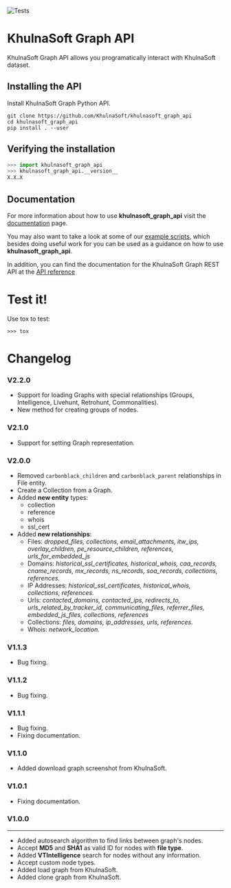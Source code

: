 ![Tests](https://github.com/KhulnaSoft/khulnasoft-graph-api/actions/workflows/tests.yaml/badge.svg)

# KhulnaSoft Graph API

KhulnaSoft Graph API allows you programatically interact with KhulnaSoft dataset.

## Installing the API
Install KhulnaSoft Graph Python API.
```
git clone https://github.com/KhulnaSoft/khulnasoft_graph_api
cd khulnasoft_graph_api
pip install . --user
```

## Verifying the installation

```python
>>> import khulnasoft_graph_api
>>> khulnasoft_graph_api.__version__
X.X.X
```

## Documentation

For more information about how to use **khulnasoft_graph_api** visit the [documentation](https://khulnasoft.github.io/khulnasoft-graph-api/) page.

You may also want to take a look at some of our [example scripts](https://github.com/KhulnaSoft/khulnasoft-graph-api/tree/master/examples),
which besides doing useful work for you can be used as a guidance on how to use **khulnasoft_graph_api**.

In addition, you can find the documentation for the KhulnaSoft Graph REST API at the [API reference](https://developers.khulnasoft.com/v3.0/reference#graphs)

# Test it!

Use tox to test:

```
>>> tox
```

# Changelog

### V2.2.0
- Support for loading Graphs with special relationships (Groups, Intelligence, Livehunt, Retrohunt, Commonalities).
- New method for creating groups of nodes.

### V2.1.0
- Support for setting Graph representation.

### V2.0.0
- Removed `carbonblack_children` and `carbonblack_parent` relationships in File entity.
- Create a Collection from a Graph.
- Added **new entity** types:
  - collection
  - reference
  - whois
  - ssl_cert
- Added **new relationships**:
  - Files: *dropped_files, collections, email_attachments, itw_ips, overlay_children, pe_resource_children, references, urls_for_embedded_js*
  - Domains: *historical_ssl_certificates,
    historical_whois,
    caa_records,
    cname_records,
    mx_records,
    ns_records,
    soa_records,
    collections,
    references.*
  - IP Addresses: *historical_ssl_certificates,
    historical_whois,
    collections,
    references.*
  - Urls: *contacted_domains,
    contacted_ips,
    redirects_to,
    urls_related_by_tracker_id,
    communicating_files,
    referrer_files,
    embedded_js_files,
    collections,
    references*
  - Collections: *files,
    domains,
    ip_addresses,
    urls,
    references.*
  - Whois: *network_location.*

### V1.1.3
- Bug fixing.

### V1.1.2
- Bug fixing.

### V1.1.1
- Bug fixing.
- Fixing documentation.

### V1.1.0
- Added download graph screenshot from KhulnaSoft.

### V1.0.1
- Fixing documentation.

### V1.0.0
---
- Added autosearch algorithm to find links between graph's nodes.
- Accept **MD5** and **SHA1** as valid ID for nodes with **file type**.
- Added **VTIntelligence** search for nodes without any information.
- Accept custom node types.
- Added load graph from KhulnaSoft.
- Added clone graph from KhulnaSoft.
